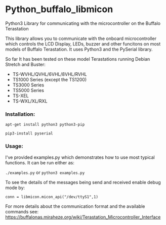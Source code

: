 # Python_buffalo_libmicon
Python3 Library for communicating with the microcontroller on the Buffalo Terastation

This library allows you to communicate with the onboard microcontroller which controls the LCD Display, LEDs, buzzer and other funcitons on most models of Buffalo Terastation. It uses Python3 and the PySerial library.

So far It has been tested on these model Terastations running Debian Stretch and Buster:
* TS-WVHL/QVHL/6VHL/8VHL/RVHL
* TS1000 Series (except the TS1200)
* TS3000 Series
* TS5000 Series
* TS-XEL
* TS-WXL/XL/RXL


### Installation:

`apt-get install python3 python3-pip`

`pip3-install pyserial`

### Usage:

I've provided examples.py which demonstrates how to use most typical functions. It can be run either as:

`./examples.py` or `python3 examples.py`

To see the details of the messages being send and received enable debug mode by:

`conn = libmicon.micon_api("/dev/ttyS1",1)`

For more details about the communication format and the available commands see:
https://buffalonas.miraheze.org/wiki/Terastation_Microcontroller_Interface
